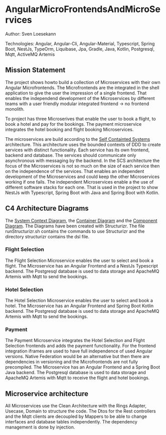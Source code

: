 # AngularMicroFrontendsAndMicroServices

Author: Sven Loesekann

Technologies: Angular, Angular-Cli, Angular-Material, Typescript, Spring Boot, NestJs, TypeOrm, Liquibase, Jpa, Gradle, Java, Kotlin, Postgresql, Mqtt, ActiveMQ Artemis

## Mission Statement
The project shows howto build a collection of Microservices with their own Angular Microfrontends. The Microfrontends are the integrated in the shell application to give the user the impression of a single frontend. That enables the independend development of the Microservices by different teams with a user friendly modular integrated frontend -> no frontend monolith. 

To project has three Microserives that enable the user to book a flight, to book a hotel and pay for the bookings. The payment microservice integrates the hotel booking and flight booking Microservices. 

The microservices are build according to the [Self Containted Systems](https://scs-architecture.org/) architecture. This architecture uses the bounded contexts of DDD to create services with distinct functionality. Each service has its own frontend, backend and database. The services should communicate only asynchronous with messaging by the backend. In the SCS architecture the focus of the Microservices is not so much on the size of each service then on the independence of the services. That enables an independent development of the Microservices and could keep the other Microservices working if one fails. The independent Microservices enable a the use of different software stacks for each one. That is used in the project to show NestJs with Typescript, Spring Boot with Java and Spring Boot with Kotlin.

## C4 Architecture Diagrams
The [System Context Diagram](structurizr/diagrams/SystemContext.svg), the [Container Diagram](structurizr/diagrams/Containers.svg) and the [Component Diagram](structurizr/diagrams/Components.svg). The Diagrams have been created with Structurizr. The file runStructurizr.sh contains the commands to use Structurizr and the directory structurizr contains the dsl file.

### Flight Selection
The Flight Selection Microservice enables the user to select and book a flight. The Microservice has an Angular Frontend and a NestJs Typescript backend. The Postgresql  database is used to data storage and ApacheMQ Artemis with Mqtt to send the bookings.

### Hotel Selection
The Hotel Selection Microservice enables the user to select and book a hotel. The Microservice has an Angular Frontend and Spring Boot Kotlin backend. The Postgresql  database is used to data storage and ApacheMQ Artemis with Mqtt to send the bookings.

### Payment 
The Payment Microservice integrates the Hotel Selection and Flight Selection frontends and adds the payment functionality. For the frontend integration iframes are used to have full independence of used Angular versions. Native Federation would be an alternative but then there are dependencies in versioning and the Microfrontends are not fully precompiled. The Microservice has an Angular Frontend and a Spring Boot Java backend. The Postgresql  database is used to data storage and ApacheMQ Artemis with Mqtt to receive the flight and hotel bookings.

## Microservice architecture
All Microservices use the Clean Architecture with the Rings Adapter, Usecase, Domain to structure the code. The Dtos for the Rest controllers and the Mqtt clients are decoupled by Mappers to be able to change interfaces and database tables independently. The dependency management is done by injection.

